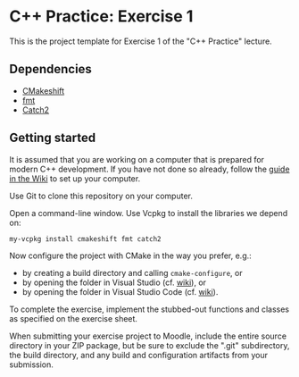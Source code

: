 C++ Practice: Exercise 1
========================

This is the project template for Exercise 1 of the "C++ Practice" lecture.


## Dependencies

* [CMakeshift](https://github.com/mbeutel/CMakeshift)
* [fmt](https://fmt.dev/latest)
* [Catch2](https://github.com/catchorg/Catch2)


## Getting started

It is assumed that you are working on a computer that is prepared for modern C++ development.
If you have not done so already, follow the [guide in the Wiki][1] to set up your computer.

Use Git to clone this repository on your computer.

Open a command-line window. Use Vcpkg to install the libraries we depend on:

```
my-vcpkg install cmakeshift fmt catch2
```

Now configure the project with CMake in the way you prefer, e.g.:

- by creating a build directory and calling `cmake-configure`, or
- by opening the folder in Visual Studio (cf. [wiki][2]), or
- by opening the folder in Visual Studio Code (cf. [wiki][3]).

To complete the exercise, implement the stubbed-out functions and classes as specified on the
exercise sheet.

When submitting your exercise project to Moodle, include the entire source directory in your ZIP
package, but be sure to exclude the ".git" subdirectory, the build directory, and any build and
configuration artifacts from your submission.


[1]: https://mp-force.ziti.uni-heidelberg.de/asc/doc/wiki/wikis/Getting-started/C++/Setting-up-a-development-environment/Setting-up-a-development-environment
[2]: https://mp-force.ziti.uni-heidelberg.de/asc/doc/wiki/wikis/Getting-started/C++/Setting-up-a-development-environment/Setting-up-a-development-environment-on-Windows#develop-an-application-with-visual-studio
[3]: https://mp-force.ziti.uni-heidelberg.de/asc/doc/wiki/wikis/Getting-started/C++/Develop-with-Visual-Studio-Code#developing-c-projects-with-visual-studio-code
